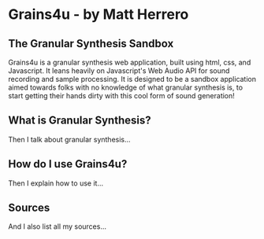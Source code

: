 # Grains4u - by Matt Herrero
## The Granular Synthesis Sandbox

Grains4u is a granular synthesis web application, built using html, css, and Javascript. It leans heavily on Javascript's
Web Audio API for sound recording and sample processing. It is designed to be a sandbox application aimed towards folks
with no knowledge of what granular synthesis is, to start getting their hands dirty with this cool form of sound generation!

## What is Granular Synthesis?
Then I talk about granular synthesis...

## How do I use Grains4u?
Then I explain how to use it...

## Sources
And I also list all my sources...